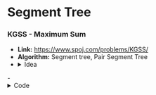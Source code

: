 # Segment Tree

### KGSS - Maximum Sum
- **Link:** https://www.spoj.com/problems/KGSS/
- **Algorithm:** Segment tree, Pair Segment Tree
- <details><summary>Idea</summary>
   Firstly store all value
</details>
- <details><summary>Code</summary>
 
 ```c++
#include<bits/stdc++.h>
#define MAX 100007
using namespace std;
typedef long long ll;

pair<int,int>tree[4*MAX];
int in[MAX];

pair<int,int>cmp(pair<int,int>a,pair<int,int>b) {
    vector<int>v;
    v.push_back(a.first);
    v.push_back(a.second);
    v.push_back(b.first);
    v.push_back(b.second);
    sort(v.begin(),v.end(),greater<int>());
    return {v[0],v[1]};
}

void build(int node,int l,int r) {
    if(l == r) {
        tree[node] = {in[l],-1};
        return;
    }
    int mid = (l+r)/2;
    build(node*2,l,mid);
    build(node*2+1,mid+1,r);
    tree[node] = cmp(tree[node*2],tree[node*2+1]);
}

void update(int node,int l,int r,int i,int val) {
    if(l>i || r<i)return;
    if(l == r && l == i) {
        tree[node] = {val,-1};
        return;
    }
    int mid = (l+r)/2;
    update(node*2,l,mid,i,val);
    update(node*2+1,mid+1,r,i,val);
    tree[node] = cmp(tree[node*2],tree[node*2+1]);
}

pair<int,int>query(int node,int l,int r,int i,int j) {
    if(l>j || r<i)return {-1,-1};
    if(l >= i && r <=j)return tree[node];
    int mid = (l+r)/2;
    return cmp(query(node>>1,l,mid,i,j),query(node>>1|1,mid+1,r,i,j));
}

int main() {
    int test=4,t,i,n,q,l,r;
    char type;
    cin >> n;
    for(i=1; i<=n; i++)cin >> in[i];
    build(1,1,n);
    cin >> q;
    for(i=0; i<q; i++) {
        cin >> type >> l >> r;
        if(type == 'Q') {
            pair<int,int>get = query(1,1,n,l,r);
            cout << (get.first+get.second) << "\n";
        } else update(1,1,n,l,r);
    }

    return 0;
}

```
</details>


